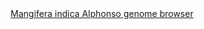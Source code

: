 <div id="Mangifera_indica_Alphonso_genome_browser" align="center">
  <a href="https://ink-blot.github.io/?sessionURL=blob:zZVrb7M2FID_yuRPm0QId0K.Jc21zaWQS9O8ehUZMOAEMLGdQFL1v8_NmneaVq3ttEslhMAcc87x8xiewBFRhkkOmkCTVVM2gQRYQsoZzIoUTWCGGGhGMGVIAhRFiKI8QKD5BCLIOFx4IzEx4bxgzXo9hFEtRjnJcMBkpsuwqDFy4AkSoTVNhhk8kxyWTA5IJoI5rMO0SEjOSB0GAWKsptQLlMebEorT9dnm8kq0yQ4px5esG1GEKCyUIyiqxXmIqncK.Ujm2B7ou7FWrM3KzRtddcEfTzNIen77vAwettNytL_xwvvV3W0_Ynh.RB0jdVoJtpRhNpjEB1rUO476aDgz1yCthZ2Pl1HQHe6HoTLNRm5rETtlpYajKdLLecsb6oapt7VGr_vQCYPBjnR8VzSEwbMEUhIcxLKDIKGq3TQlpWFIhunUXq5MyTEd0TYlGDS_fZcApzDYiehvT4CfCsEGMLQ_XDBJgNAQUdCsOYpiq46jmYZtKI6jPktP4EDTfxheBnNBA29QiPkmJFxmhHLBKY4iXY7Pop4Ipxd2IvH7wV.I7NY.R5rq.9m502iv9t4qMNaVte9t996uVzbuhl6vGOyXynFnnrG62prn4W1gPHbMOxfugtuRzH0sOvpw6xGhGeQi9GVI3L.ShXlOOOQv.1UCCcJxImJsRQIBSYngDGjs_6xIP4lDNZVfRNARM.zjFPPTg0hJStDUNdMy1B9q6P.OCj9278zzGlpDdRr6Rt0I_Fx8QsINywsmi27kYxD9yYxPz_1CohjGbeh2q8lpMgrGFA06fNpn2_7EjeePejX2WTSet2.sdOkoyzk270eWO3Pni.XiITq2plb0R1E.v4pXb8TI79ocIcUw52_qoNqOrf2FQK.aGP.LJi9g078tyluzv5Aq.3an0m1jhLrLU3c9CA4h8W_SdenNkm6CI9Y..XenRRhavarrD_00DNeaHiVUy12jYy37n1LlzZX8vCyqoVj2.7aY_6Etsg.zD2jxGvaF.BOnSPPKS1e02m3z6YSVK41ND4Z6VOy2s8j0vEUIvY.SgpSt.0lGG2SgmH3YJ958aiqx6Og9_te1uYL.7fb6M0lxnGfogvqVm_X8_flX">Mangifera indica Alphonso genome browser</a>
</div>
